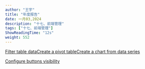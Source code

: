 ```yaml
---
author: "王宇"
title: "年度报告"
date: 一月03,2024
description: "十七、前端管理"
tags: ["十七、前端管理"]
ShowReadingTime: "12s"
weight: 552
---
```

[Filter table data](#)[Create a pivot table](#)[Create a chart from data series](#)

[Configure buttons visibility](/users/tfac-settings.action)